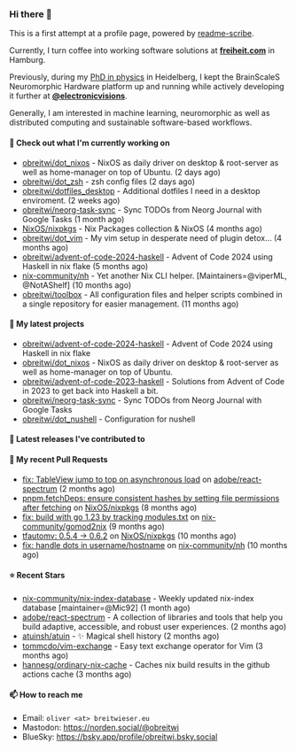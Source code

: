 ### Hi there 👋

This is a first attempt at a profile page, powered by [readme-scribe](https://github.com/muesli/readme-scribe).

Currently, I turn coffee into working software solutions at [**freiheit.com**](https://freiheit.com/) in Hamburg.

Previously, during my [PhD in physics](http://dx.doi.org/10.11588/heidok.00030261) in Heidelberg, I kept the BrainScaleS Neuromorphic Hardware platform up and running while actively developing it further at [**@electronicvisions**](https://github.com/electronicvisions).

Generally, I am interested in machine learning, neuromorphic as well as distributed computing and sustainable software-based workflows.

#### 👷 Check out what I'm currently working on

- [obreitwi/dot_nixos](https://github.com/obreitwi/dot_nixos) - NixOS as daily driver on desktop &amp; root-server as well as home-manager on top of Ubuntu. (2 days ago)
- [obreitwi/dot_zsh](https://github.com/obreitwi/dot_zsh) - zsh config files (2 days ago)
- [obreitwi/dotfiles_desktop](https://github.com/obreitwi/dotfiles_desktop) - Additional dotfiles I need in a desktop enviroment. (2 weeks ago)
- [obreitwi/neorg-task-sync](https://github.com/obreitwi/neorg-task-sync) - Sync TODOs from Neorg Journal with Google Tasks (1 month ago)
- [NixOS/nixpkgs](https://github.com/NixOS/nixpkgs) - Nix Packages collection &amp; NixOS (4 months ago)
- [obreitwi/dot_vim](https://github.com/obreitwi/dot_vim) - My vim setup in desperate need of plugin detox… (4 months ago)
- [obreitwi/advent-of-code-2024-haskell](https://github.com/obreitwi/advent-of-code-2024-haskell) - Advent of Code 2024 using Haskell in nix flake (5 months ago)
- [nix-community/nh](https://github.com/nix-community/nh) - Yet another Nix CLI helper. [Maintainers=@viperML, @NotAShelf] (10 months ago)
- [obreitwi/toolbox](https://github.com/obreitwi/toolbox) - All configuration files and helper scripts combined in a single repository for easier management. (11 months ago)

#### 🌱 My latest projects

- [obreitwi/advent-of-code-2024-haskell](https://github.com/obreitwi/advent-of-code-2024-haskell) - Advent of Code 2024 using Haskell in nix flake
- [obreitwi/dot_nixos](https://github.com/obreitwi/dot_nixos) - NixOS as daily driver on desktop &amp; root-server as well as home-manager on top of Ubuntu.
- [obreitwi/advent-of-code-2023-haskell](https://github.com/obreitwi/advent-of-code-2023-haskell) - Solutions from Advent of Code in 2023 to get back into Haskell a bit.
- [obreitwi/neorg-task-sync](https://github.com/obreitwi/neorg-task-sync) - Sync TODOs from Neorg Journal with Google Tasks
- [obreitwi/dot_nushell](https://github.com/obreitwi/dot_nushell) - Configuration for nushell

#### 🔭 Latest releases I've contributed to


#### 🔨 My recent Pull Requests

- [fix: TableView jump to top on asynchronous load](https://github.com/adobe/react-spectrum/pull/8133) on [adobe/react-spectrum](https://github.com/adobe/react-spectrum) (2 months ago)
- [pnpm.fetchDeps: ensure consistent hashes by setting file permissions after fetching](https://github.com/NixOS/nixpkgs/pull/350063) on [NixOS/nixpkgs](https://github.com/NixOS/nixpkgs) (8 months ago)
- [fix: build with go 1.23 by tracking modules.txt](https://github.com/nix-community/gomod2nix/pull/168) on [nix-community/gomod2nix](https://github.com/nix-community/gomod2nix) (9 months ago)
- [tfautomv: 0.5.4 -&gt; 0.6.2](https://github.com/NixOS/nixpkgs/pull/334475) on [NixOS/nixpkgs](https://github.com/NixOS/nixpkgs) (10 months ago)
- [fix: handle dots in username/hostname](https://github.com/nix-community/nh/pull/140) on [nix-community/nh](https://github.com/nix-community/nh) (10 months ago)

#### ⭐ Recent Stars

- [nix-community/nix-index-database](https://github.com/nix-community/nix-index-database) - Weekly updated nix-index database [maintainer=@Mic92] (1 month ago)
- [adobe/react-spectrum](https://github.com/adobe/react-spectrum) - A collection of libraries and tools that help you build adaptive, accessible, and robust user experiences. (2 months ago)
- [atuinsh/atuin](https://github.com/atuinsh/atuin) - ✨ Magical shell history (2 months ago)
- [tommcdo/vim-exchange](https://github.com/tommcdo/vim-exchange) - Easy text exchange operator for Vim (3 months ago)
- [hannesg/ordinary-nix-cache](https://github.com/hannesg/ordinary-nix-cache) - Caches nix build results in the github actions cache (3 months ago)

#### 📫 How to reach me

- Email: `oliver <at> breitwieser.eu`
- Mastodon: https://norden.social/@obreitwi
- BlueSky: https://bsky.app/profile/obreitwi.bsky.social
